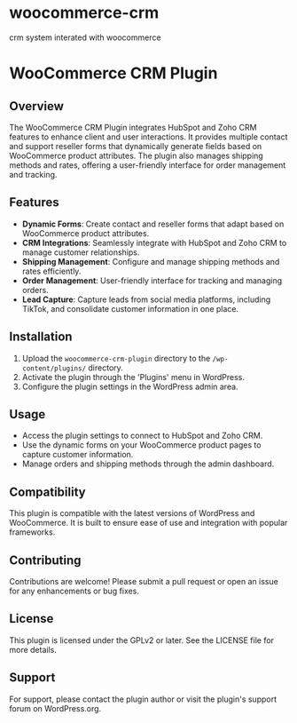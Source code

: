 # woocommerce-crm
crm system  interated with woocommerce 
# WooCommerce CRM Plugin

## Overview
The WooCommerce CRM Plugin integrates HubSpot and Zoho CRM features to enhance client and user interactions. It provides multiple contact and support reseller forms that dynamically generate fields based on WooCommerce product attributes. The plugin also manages shipping methods and rates, offering a user-friendly interface for order management and tracking.

## Features
- **Dynamic Forms**: Create contact and reseller forms that adapt based on WooCommerce product attributes.
- **CRM Integrations**: Seamlessly integrate with HubSpot and Zoho CRM to manage customer relationships.
- **Shipping Management**: Configure and manage shipping methods and rates efficiently.
- **Order Management**: User-friendly interface for tracking and managing orders.
- **Lead Capture**: Capture leads from social media platforms, including TikTok, and consolidate customer information in one place.

## Installation
1. Upload the `woocommerce-crm-plugin` directory to the `/wp-content/plugins/` directory.
2. Activate the plugin through the 'Plugins' menu in WordPress.
3. Configure the plugin settings in the WordPress admin area.

## Usage
- Access the plugin settings to connect to HubSpot and Zoho CRM.
- Use the dynamic forms on your WooCommerce product pages to capture customer information.
- Manage orders and shipping methods through the admin dashboard.

## Compatibility
This plugin is compatible with the latest versions of WordPress and WooCommerce. It is built to ensure ease of use and integration with popular frameworks.

## Contributing
Contributions are welcome! Please submit a pull request or open an issue for any enhancements or bug fixes.

## License
This plugin is licensed under the GPLv2 or later. See the LICENSE file for more details.

## Support
For support, please contact the plugin author or visit the plugin's support forum on WordPress.org.